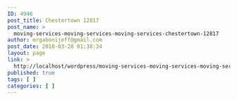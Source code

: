 ```yaml
---
ID: 4946
post_title: Chestertown 12817
post_name: >
  moving-services-moving-services-moving-services-chestertown-12817
author: mrgabonijeff@gmail.com
post_date: 2018-03-28 01:38:34
layout: page
link: >
  http://localhost/wordpress/moving-services-moving-services-moving-services-chestertown-12817/
published: true
tags: [ ]
categories: [ ]
---
```


